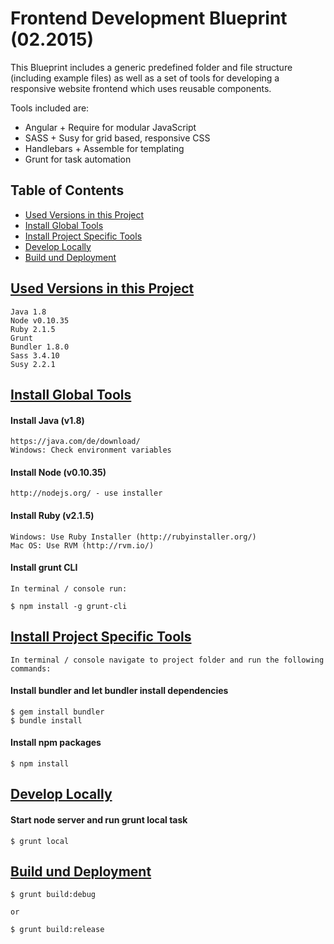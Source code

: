 # Frontend Development Blueprint (02.2015)

This Blueprint includes a generic predefined folder and file structure (including example files) as well as a set of tools for developing a responsive website frontend which uses reusable components.

Tools included are:
- Angular + Require for modular JavaScript
- SASS + Susy for grid based, responsive CSS
- Handlebars + Assemble for templating
- Grunt for task automation


## Table of Contents

* [Used Versions in this Project](#used-versions-in-this-project)
* [Install Global Tools](#install-global-tools)
* [Install Project Specific Tools](#install-project-specific-tools)
* [Develop Locally](#develop-locally)
* [Build und Deployment](#build-und-deployment)


## [Used Versions in this Project](id:used-versions-in-this-project)

	Java 1.8
	Node v0.10.35
	Ruby 2.1.5
	Grunt 
	Bundler 1.8.0
	Sass 3.4.10
	Susy 2.2.1


## [Install Global Tools](id:install-global-tools)

#### Install Java (v1.8)

	https://java.com/de/download/
	Windows: Check environment variables

#### Install Node (v0.10.35)

	http://nodejs.org/ - use installer

#### Install Ruby (v2.1.5)

	Windows: Use Ruby Installer (http://rubyinstaller.org/)
	Mac OS: Use RVM (http://rvm.io/)

#### Install grunt CLI

	In terminal / console run:

	$ npm install -g grunt-cli


## [Install Project Specific Tools](id:install-project-specific-tools)

	In terminal / console navigate to project folder and run the following commands:

#### Install bundler and let bundler install dependencies

	$ gem install bundler
	$ bundle install

#### Install npm packages

	$ npm install


## [Develop Locally](id:develop-locally)

#### Start node server and run grunt local task

	$ grunt local


## [Build und Deployment](id:build-und-deployment)

	$ grunt build:debug

	or

	$ grunt build:release